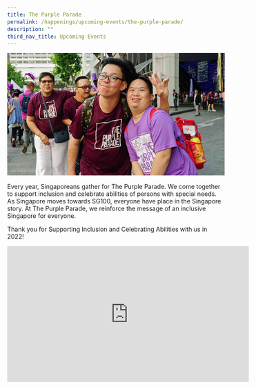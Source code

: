 ```yaml
---
title: The Purple Parade
permalink: /happenings/upcoming-events/the-purple-parade/
description: ""
third_nav_title: Upcoming Events
---
```

![The Purple Parade](/images/Happenings/purple-parade-happening-image3060f89554664b069faf4d3607a9ffe6.jpg)

Every year, Singaporeans gather for The Purple Parade. We come together to support inclusion and celebrate abilities of persons with special needs. As Singapore moves towards SG100, everyone have place in the Singapore story. At The Purple Parade, we reinforce the message of an inclusive Singapore for everyone.

Thank you for Supporting Inclusion and Celebrating Abilities with us in 2022!

<iframe allowfullscreen="" allow="accelerometer; autoplay; clipboard-write; encrypted-media; gyroscope; picture-in-picture; web-share" frameborder="0" title="YouTube video player" src="https://www.youtube.com/embed/f5RYHmoy8JE" height="315" width="560"></iframe>